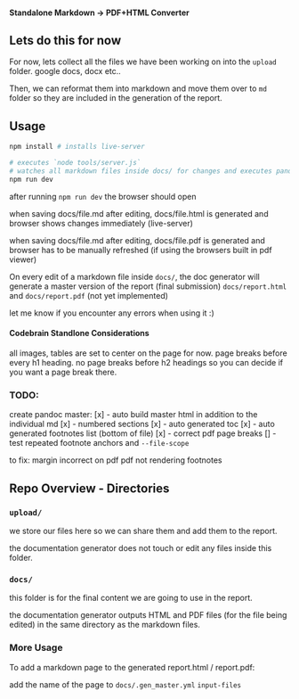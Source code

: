 #### Standalone Markdown -> PDF+HTML Converter

## Lets do this for now

For now, lets collect all the files we have been working on into the `upload` folder. google docs, docx etc..

Then, we can reformat them into markdown and move them over to `md` folder so they are included in the generation of the report.

## Usage

```bash
npm install # installs live-server

# executes `node tools/server.js`
# watches all markdown files inside docs/ for changes and executes pandoc if changed
npm run dev
```

after running `npm run dev` the browser should open

when saving docs/file.md after editing, docs/file.html is generated and browser shows changes immediately (live-server)

when saving docs/file.md after editing, docs/file.pdf is generated and browser has to be manually refreshed (if using the browsers built in pdf viewer)

On every edit of a markdown file inside `docs/`, the doc generator will generate a master version of the report (final submission) `docs/report.html` and `docs/report.pdf` (not yet implemented)

let me know if you encounter any errors when using it :)

#### Codebrain Standlone Considerations

all images, tables are set to center on the page for now.
page breaks before every h1 heading.
no page breaks before h2 headings so you can decide if you want a page break there.

### TODO:

create pandoc master:
[x] - auto build master html in addition to the individual md
[x] - numbered sections
[x] - auto generated toc
[x] - auto generated footnotes list (bottom of file)
[x] - correct pdf page breaks
[] - test repeated footnote anchors and `--file-scope`

to fix:
margin incorrect on pdf
pdf not rendering footnotes

## Repo Overview - Directories

### `upload/`

we store our files here so we can share them and add them to the report.

the documentation generator does not touch or edit any files inside this folder.

### `docs/`

this folder is for the final content we are going to use in the report.

the documentation generator outputs HTML and PDF files (for the file being edited) in the same directory as the markdown files.

### More Usage

To add a markdown page to the generated report.html / report.pdf:

add the name of the page to `docs/.gen_master.yml` `input-files`
